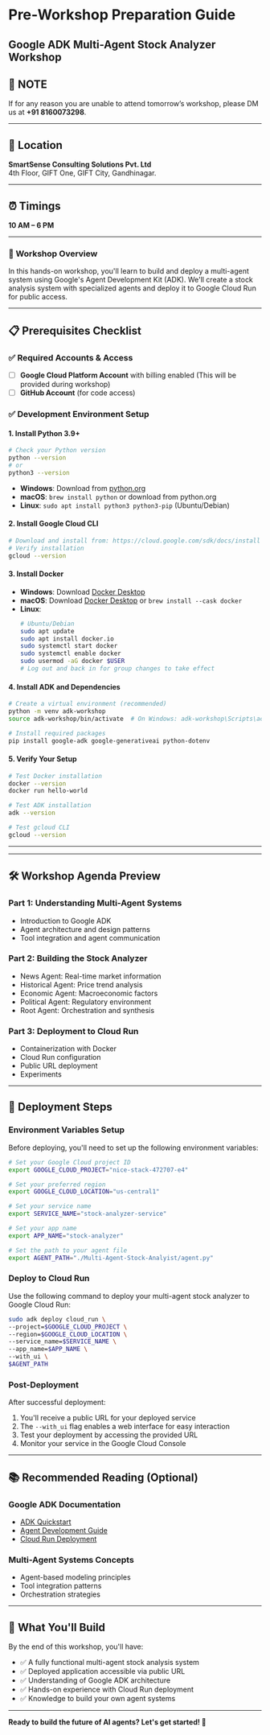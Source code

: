 # Pre-Workshop Preparation Guide
## Google ADK Multi-Agent Stock Analyzer Workshop


## 📌 NOTE  
If for any reason you are unable to attend tomorrow’s workshop, please DM us at **+91 8160073298**.  

---

## 📍 Location  
**SmartSense Consulting Solutions Pvt. Ltd**  
4th Floor, GIFT One, GIFT City, Gandhinagar.  

---

## ⏰ Timings  
**10 AM – 6 PM**  

---
### 🎯 Workshop Overview
In this hands-on workshop, you'll learn to build and deploy a multi-agent system using Google's Agent Development Kit (ADK). We'll create a stock analysis system with specialized agents and deploy it to Google Cloud Run for public access.

---

## 📋 Prerequisites Checklist

### ✅ Required Accounts & Access
- [ ] **Google Cloud Platform Account** with billing enabled (This will be provided during workshop)
- [ ] **GitHub Account** (for code access)

### ✅ Development Environment Setup

#### 1. **Install Python 3.9+**
```bash
# Check your Python version
python --version
# or
python3 --version
```
- **Windows**: Download from [python.org](https://python.org)
- **macOS**: `brew install python` or download from python.org
- **Linux**: `sudo apt install python3 python3-pip` (Ubuntu/Debian)

#### 2. **Install Google Cloud CLI**
```bash
# Download and install from: https://cloud.google.com/sdk/docs/install
# Verify installation
gcloud --version
```

#### 3. **Install Docker**
- **Windows**: Download [Docker Desktop](https://www.docker.com/products/docker-desktop/)
- **macOS**: Download [Docker Desktop](https://www.docker.com/products/docker-desktop/) or `brew install --cask docker`
- **Linux**: 
  ```bash
  # Ubuntu/Debian
  sudo apt update
  sudo apt install docker.io
  sudo systemctl start docker
  sudo systemctl enable docker
  sudo usermod -aG docker $USER
  # Log out and back in for group changes to take effect
  ```

#### 4. **Install ADK and Dependencies**
```bash
# Create a virtual environment (recommended)
python -m venv adk-workshop
source adk-workshop/bin/activate  # On Windows: adk-workshop\Scripts\activate

# Install required packages
pip install google-adk google-generativeai python-dotenv
```

#### 5. **Verify Your Setup**
```bash
# Test Docker installation
docker --version
docker run hello-world

# Test ADK installation
adk --version

# Test gcloud CLI
gcloud --version
```

--------
--------
## 🛠️ Workshop Agenda Preview

### **Part 1: Understanding Multi-Agent Systems**
- Introduction to Google ADK
- Agent architecture and design patterns
- Tool integration and agent communication

### **Part 2: Building the Stock Analyzer**
- News Agent: Real-time market information
- Historical Agent: Price trend analysis
- Economic Agent: Macroeconomic factors
- Political Agent: Regulatory environment
- Root Agent: Orchestration and synthesis

### **Part 3: Deployment to Cloud Run**
- Containerization with Docker
- Cloud Run configuration
- Public URL deployment
- Experiments

---

## 🚀 Deployment Steps

### **Environment Variables Setup**
Before deploying, you'll need to set up the following environment variables:

```bash
# Set your Google Cloud project ID
export GOOGLE_CLOUD_PROJECT="nice-stack-472707-e4"

# Set your preferred region
export GOOGLE_CLOUD_LOCATION="us-central1"

# Set your service name
export SERVICE_NAME="stock-analyzer-service"

# Set your app name
export APP_NAME="stock-analyzer"

# Set the path to your agent file
export AGENT_PATH="./Multi-Agent-Stock-Analyist/agent.py"
```

### **Deploy to Cloud Run**
Use the following command to deploy your multi-agent stock analyzer to Google Cloud Run:

```bash
sudo adk deploy cloud_run \
--project=$GOOGLE_CLOUD_PROJECT \
--region=$GOOGLE_CLOUD_LOCATION \
--service_name=$SERVICE_NAME \
--app_name=$APP_NAME \
--with_ui \
$AGENT_PATH
```

### **Post-Deployment**
After successful deployment:
1. You'll receive a public URL for your deployed service
2. The `--with_ui` flag enables a web interface for easy interaction
3. Test your deployment by accessing the provided URL
4. Monitor your service in the Google Cloud Console

---

## 📚 Recommended Reading (Optional)

### **Google ADK Documentation**
- [ADK Quickstart](https://google.github.io/adk-docs/get-started/quickstart/)
- [Agent Development Guide](https://google.github.io/adk-docs/agents/)
- [Cloud Run Deployment](https://google.github.io/adk-docs/deploy/cloud-run/)

### **Multi-Agent Systems Concepts**
- Agent-based modeling principles
- Tool integration patterns
- Orchestration strategies

---

## 🎯 What You'll Build

By the end of this workshop, you'll have:
- ✅ A fully functional multi-agent stock analysis system
- ✅ Deployed application accessible via public URL
- ✅ Understanding of Google ADK architecture
- ✅ Hands-on experience with Cloud Run deployment
- ✅ Knowledge to build your own agent systems

---

**Ready to build the future of AI agents? Let's get started! 🚀**

